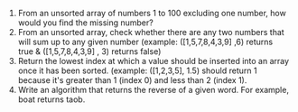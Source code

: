 1. From an unsorted array of numbers 1 to 100 excluding one number, how
   would you find the missing number?
2. From an unsorted array, check whether there are any two numbers that
   will sum up to any given number (example: ([1,5,7,8,4,3,9] ,6) returns
   true & ([1,5,7,8,4,3,9] , 3) returns false)
3. Return the lowest index at which a value should be inserted into an array
   once it has been sorted. (example: ([1,2,3,5], 1.5) should return 1
   because it's greater than 1 (index 0) and less than 2 (index 1).
4. Write an algorithm that returns the reverse of a given word. For example, boat returns taob.
